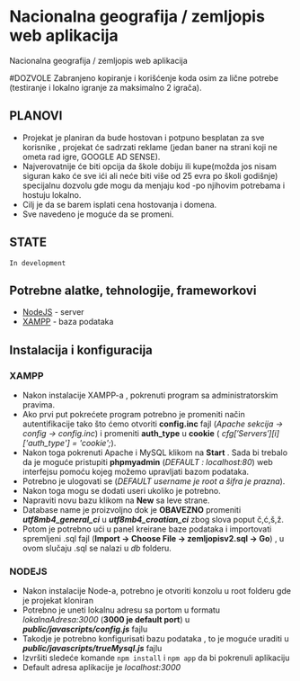 # Nacionalna geografija / zemljopis web aplikacija

Nacionalna geografija / zemljopis web aplikacija

#DOZVOLE
    Zabranjeno kopiranje i korišćenje koda osim za lične potrebe (testiranje i lokalno igranje za maksimalno 2 igrača).
    
## PLANOVI
- Projekat je planiran da bude hostovan i potpuno besplatan za sve korisnike , projekat će sadrzati reklame (jedan baner na strani koji ne ometa rad igre, GOOGLE AD SENSE).
- Najverovatnije će biti opcija da škole dobiju ili kupe(možda jos nisam siguran kako će sve ići ali neće biti više od 25 evra po školi godišnje) specijalnu dozvolu gde mogu da menjaju kod -po njihovim potrebama i hostuju lokalno.
- Cilj je da se barem isplati cena hostovanja i domena.
- Sve navedeno je moguće da se promeni.

## STATE
    In development

## Potrebne alatke, tehnologije, frameworkovi

* [NodeJS](https://nodejs.org/en/) - server
* [XAMPP](https://www.apachefriends.org/index.html) - baza podataka

## Instalacija i konfiguracija 

### XAMPP
- Nakon instalacije XAMPP-a , pokrenuti program sa administratorskim pravima.
- Ako prvi put pokrećete program potrebno je promeniti način autentifikacije tako što ćemo otvoriti **config.inc** fajl (*Apache sekcija -> config -> config.inc*) i promeniti **auth_type** u **cookie** ( *$cfg['Servers'][$i]['auth_type'] = 'cookie';*).
- Nakon toga pokrenuti Apache i MySQL klikom na **Start** . Sada bi trebalo da je moguće pristupiti **phpmyadmin** (*DEFAULT : localhost:80*) web interfejsu pomoću kojeg možemo upravljati bazom podataka.
- Potrebno je ulogovati se (*DEFAULT username je root a šifra je prazna*).
- Nakon toga mogu se dodati useri ukoliko je potrebno.
- Napraviti novu bazu klikom na **New** sa leve strane.
- Database name je proizvoljno dok je **OBAVEZNO** promeniti ***utf8mb4_general_ci*** u ***utf8mb4_croatian_ci*** zbog slova poput č,ć,š,ž.
- Potom je potrebno ući u panel kreirane baze podataka i importovati spremljeni .sql fajl (**Import -> Choose File -> zemljopisv2.sql -> Go**) , u ovom slučaju .sql se nalazi u *db* folderu.

### NODEJS
- Nakon instalacije Node-a, potrebno je otvoriti konzolu u root folderu gde je projekat kloniran 
- Potrebno je uneti lokalnu adresu sa portom u formatu *lokalnaAdresa:3000* (**3000 je default port**) u ***public/javascripts/config.js*** fajlu
- Takodje je potrebno konfigurisati bazu podataka , to je moguće uraditi u ***public/javascripts/trueMysql.js*** fajlu
- Izvršiti sledeće komande ``` npm install ``` i ``` npm app ``` da bi pokrenuli aplikaciju
- Default adresa aplikacije je *localhost:3000*
